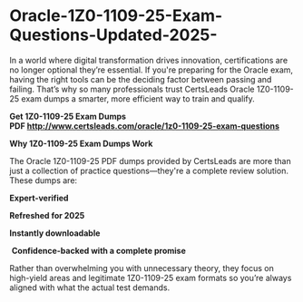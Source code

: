 # Oracle-1Z0-1109-25-Exam-Questions-Updated-2025-
<p>In a world where digital transformation drives innovation, certifications are no longer optional they&rsquo;re essential. If you&#39;re preparing for the Oracle exam, having the right tools can be the deciding factor between passing and failing. That&rsquo;s why so many professionals trust CertsLeads Oracle 1Z0-1109-25 exam dumps a smarter, more efficient way to train and qualify.</p> <p><strong>Get 1Z0-1109-25 Exam Dumps PDF&nbsp;<a href="http://www.certsleads.com/oracle/1z0-1109-25-exam-questions">http://www.certsleads.com/oracle/1z0-1109-25-exam-questions</a></strong></p> <p><strong>Why 1Z0-1109-25 Exam Dumps Work</strong></p> <p>The Oracle 1Z0-1109-25 PDF dumps provided by CertsLeads are more than just a collection of practice questions&mdash;they&#39;re a complete review solution. These dumps are:</p> <p><strong>Expert-verified</strong></p> <p><strong>Refreshed for 2025</strong></p> <p><strong>Instantly downloadable</strong></p> <p>&nbsp;<strong>Confidence-backed with a complete promise</strong></p> <p>Rather than overwhelming you with unnecessary theory, they focus on high-yield areas and legitimate 1Z0-1109-25 exam formats so you&rsquo;re always aligned with what the actual test demands.</p> <p>&nbsp;</p>

